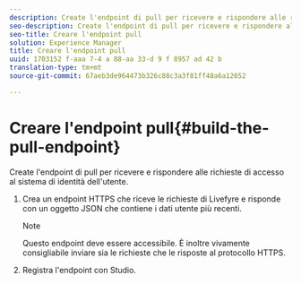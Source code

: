 ```yaml
---
description: Create l'endpoint di pull per ricevere e rispondere alle richieste di accesso al sistema di identità dell'utente.
seo-description: Create l'endpoint di pull per ricevere e rispondere alle richieste di accesso al sistema di identità dell'utente.
seo-title: Creare l'endpoint pull
solution: Experience Manager
title: Creare l'endpoint pull
uuid: 1703152 f-aaa 7-4 a 88-aa 33-d 9 f 8957 ad 42 b
translation-type: tm+mt
source-git-commit: 67aeb3de964473b326c88c3a3f81ff48a6a12652

---
```



# Creare l&#39;endpoint pull{#build-the-pull-endpoint}

Create l&#39;endpoint di pull per ricevere e rispondere alle richieste di accesso al sistema di identità dell&#39;utente.

1. Crea un endpoint HTTPS che riceve le richieste di Livefyre e risponde con un oggetto JSON che contiene i dati utente più recenti.

   >[!NOTE]
   >
   >Questo endpoint deve essere accessibile. È inoltre vivamente consigliabile inviare sia le richieste che le risposte al protocollo HTTPS.

1. Registra l&#39;endpoint con Studio.
